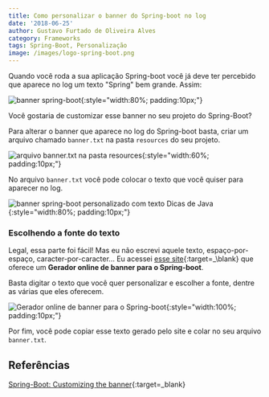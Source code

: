 ```yaml
---
title: Como personalizar o banner do Spring-boot no log
date: '2018-06-25'
author: Gustavo Furtado de Oliveira Alves
category: Frameworks
tags: Spring-Boot, Personalização
image: /images/logo-spring-boot.png
---
```


Quando você roda a sua aplicação Spring-boot você já deve ter percebido que aparece no log um texto "Spring" bem grande. Assim:

![banner spring-boot](/images/spring-boot/banner-spring-boot.png){:style="width:80%; padding:10px;"}

Você gostaria de customizar esse banner no seu projeto do Spring-Boot?

Para alterar o banner que aparece no log do Spring-boot basta, criar um arquivo chamado `banner.txt`
na pasta `resources` do seu projeto.

![arquivo banner.txt na pasta resources](/images/spring-boot/resources-banner.png){:style="width:60%; padding:10px;"}

No arquivo `banner.txt` você pode colocar o texto que você quiser para aparecer no log.

![banner spring-boot personalizado com texto Dicas de Java](/images/spring-boot/banner-dicas-de-java.png){:style="width:80%; padding:10px;"}

### Escolhendo a fonte do texto

Legal, essa parte foi fácil! Mas eu não escrevi aquele texto, espaço-por-espaço, caracter-por-caracter...
Eu acessei [esse site](https://devops.datenkollektiv.de/banner.txt/index.html){:target=_\blank} que oferece um
**Gerador online de banner para o Spring-boot**.

Basta digitar o texto que você quer personalizar e escolher a fonte, dentre as várias que eles oferecem.

![Gerador online de banner para o Spring-boot](/images/spring-boot/gerador-banner-spring-boot.png){:style="width:100%; padding:10px;"}

Por fim, você pode copiar esse texto gerado pelo site e colar no seu arquivo `banner.txt`.

## Referências

[Spring-Boot: Customizing the banner](https://docs.spring.io/spring-boot/docs/current-SNAPSHOT/reference/htmlsingle/#boot-features-banner){:target=\_blank}